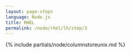 ```yaml
---
layout: page-steps
language: Node.js
title: RHEL
permalink: /node/rhel/lh/step/3
---
```


{% include partials/node/columnstoreunix.md %}

